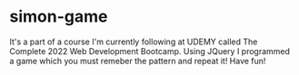 # simon-game
It's a part of a course I'm currently following at UDEMY called The Complete 2022 Web Development Bootcamp.
Using JQuery I programmed a game which you must remeber the pattern and repeat it!
Have fun!
